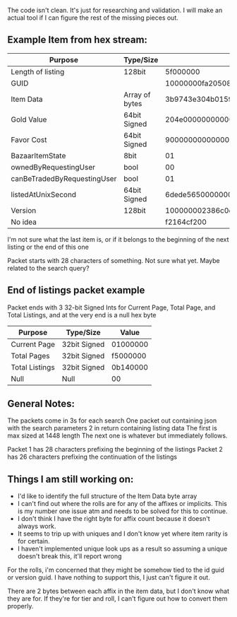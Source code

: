 The code isn't clean. It's just for researching and validation. I will make an actual tool if I can figure the rest of the missing pieces out.


## Example Item from hex stream:

| Purpose           | Type/Size  | Value        |
| ------------- |-------------| -----|
| Length of listing | 128bit | 5f000000      |
| GUID  |  | 10000000fa20508099aeb84e713108dc |
| Item Data | Array of bytes | 3b9743e304b0159748f88101f10a0122b91700000002040b040051031b00044048cd41f83040610100195a00|
| Gold Value | 64bit Signed | 204e000000000000 |
| Favor Cost | 64bit Signed |9000000000000000 |
| BazaarItemState | 8bit | 01  |
| ownedByRequestingUser | bool | 00 | 
| canBeTradedByRequestingUser | bool | 01 | 
| listedAtUnixSecond | 64bit Signed | 6dede56500000000 |
| Version | 128bit |100000002386c0d0f3bf604888a1cb12 |
| No idea | | f2164cf200 |

I'm not sure what the last item is, or if it belongs to the beginning of the next listing or the end of this one

Packet starts with 28 characters of something. Not sure what yet. Maybe related to the search query?

## End of listings packet example

Packet ends with 3 32-bit Signed Ints for Current Page, Total Page, and Total Listings, and at the very end is a null hex byte

| Purpose           | Type/Size  | Value        |
| ------------- |-------------| -----|
| Current Page | 32bit Signed | 01000000 |
| Total Pages | 32bit Signed | f5000000 |
| Total Listings | 32bit Signed | 0b140000 |
| Null | Null | 00 |

## General Notes:

The packets come in 3s for each search
One packet out containing json with the search parameters
2 in return containing listing data
The first is max sized at 1448 length
The next one is whatever but immediately follows.

Packet 1 has 28 characters prefixing the beginning of the listings
Packet 2 has 26 characters prefixing the continuation of the listings


## Things I am still working on:
* I'd like to identify the full structure of the Item Data byte array
* I can't find out where the rolls are for any of the affixes or implicits. This is my number one issue atm and needs to be solved for this to continue.
* I don't think I have the right byte for affix count because it doesn't always work. 
* It seems to trip up with uniques and I don't know yet where item rarity is for certain. 
* I haven't implemented unique look ups as a result so assuming a unique doesn't break this, it'll report wrong


For the rolls, i'm concerned that they might be somehow tied to the id guid or version guid. I have nothing to support this, I just can't figure it out.

There are 2 bytes between each affix in the item data, but I don't know what they are for. If they're for tier and roll, I can't figure out how to convert them properly.
